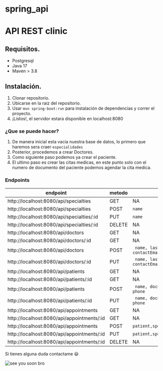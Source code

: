 # spring_api

# API REST clinic
## Requisitos.

* Postgresql
* Java 17
* Maven > 3.8

## Instalación.
1. Clonar repositorio.
2. Ubicarse en la raiz del repositorio.
3. Usar <code>mvn spring-boot:run</code> para instalación de dependencias y correr el proyecto.
5. ¡Listos!, el servidor estara disponible en localhost:8080

### ¿Que se puede hacer?
1. De manera inicial esta vacia nuestra base de datos, lo primero que haremos sera craer <code>especialidades</code>
2. Posterior, procedemos a crear Doctores.
3. Como siguiente paso podemos ya crear el paciente.
4. El ultimo paso es crear las citas medicas, en este punto solo con el numero de documento del paciente podemos agendar la cita medica.

### Endpoints

| endpoint                                   | metodo | parametros                                                |
| ------------------------------------------ | ------ | --------------------------------------------------------- |
| http://localhost:8080/api/specialties     | GET    | NA                                                        |
| http://localhost:8080/api/specialties     | POST   | ``` name ```                                              |
| http://localhost:8080/api/specialties/:id | PUT    | ``` name ```                                              |
| http://localhost:8080/api/specialties/:id | DELETE | NA                                                        |
| http://localhost:8080/api/doctors          | GET    | NA                                                        |
| http://localhost:8080/api/doctors/:id      | GET    | NA                                                        |
| http://localhost:8080/api/doctors          | POST   | ``` name, lastName, office, contactEmail, specialties``` |
| http://localhost:8080/api/doctors/:id      | PUT    | ``` name, lastName, office, contactEmail, specialties``` |
| http://localhost:8080/api/patients         | GET    | NA                                                        |
| http://localhost:8080/api/patients/:id     | GET    | NA                                                        |
| http://localhost:8080/api/patients         | POST   | ``` name, documentId, lastName, age, phone```             |
| http://localhost:8080/api/patients/:id     | PUT    | ``` name, documentId, lastName, age, phone```             |
| http://localhost:8080/api/appointments     | GET    | NA                                                        |
| http://localhost:8080/api/appointments/:id | GET    | NA                                                        |
| http://localhost:8080/api/appointments     | POST   | ``` patient,speciality,doctor,date,time ```               |
| http://localhost:8080/api/appointments/:id | PUT    | ``` patient,speciality,doctor,date,time ```               |
| http://localhost:8080/api/appointments/:id | DELETE | NA                                                        |

Si tienes alguna duda contactame 😃

![see you soon bro](https://media.giphy.com/media/l1J3CbFgn5o7DGRuE/giphy.gif)
